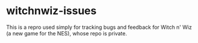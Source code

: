 # witchnwiz-issues
This is a repro used simply for tracking bugs and feedback for Witch n' Wiz (a new game for the NES), whose repo is private.
